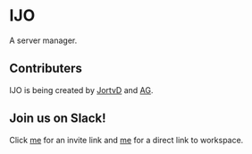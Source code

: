 # IJO
A server manager.

## Contributers
IJO is being created by [JortvD](https://github.com/JortvD) and [AG](https://github.com/prastowoagungwidodo).

## Join us on Slack!
Click [me](https://join.slack.com/t/ijo-sm/shared_invite/enQtNDE2MTc0MjIxNTU4LWI2MzlkODM2MThlMDY5YWU3MjBjMzRiNDVkYjM1NjgwNWQyZDA4ZDViNGVhM2Y2NmUzNjQ2OTU5NTRhMzExNmI) for an invite link and [me](https://ijo-sm.slack.com) for a direct link to workspace.